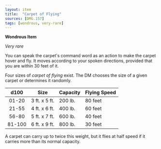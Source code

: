 ```yaml
---
layout: item
title:  "Carpet of Flying"
sources: [DMG.157]
tags: [wondrous, very-rare]
---
```


**Wondrous Item**

*Very rare*

You can speak the carpet's command word as an action to make the carpet hover and fly. It moves according to your spoken directions, provided that you are within 30 feet of it.

Four sizes of *carpet of flying* exist. The DM chooses the size of a given carpet or determines it randomly.

d100 | Size | Capacity | Flying Speed
:-: | --- | --- | ---
01-20 | 3 ft. x 5 ft. | 200 lb. | 80 feet
21-55 | 4 ft. x 6 ft. | 400 lb. | 60 feet
56-80 | 5 ft. x 7 ft. | 600 lb. | 40 feet
81-100 | 6 ft. x 9 ft. | 800 lb. | 30 feet

A carpet can carry up to twice this weight, but it flies at half speed if it carries more than its normal capacity.